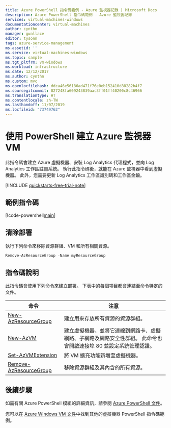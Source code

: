 ```yaml
---
title: Azure PowerShell 指令碼範例 - Azure 監視器記錄 | Microsoft Docs
description: Azure PowerShell 指令碼範例 - Azure 監視器記錄
services: virtual-machines-windows
documentationcenter: virtual-machines
author: cynthn
manager: gwallace
editor: tysonn
tags: azure-service-management
ms.assetid: ''
ms.service: virtual-machines-windows
ms.topic: sample
ms.tgt_pltfrm: vm-windows
ms.workload: infrastructure
ms.date: 12/12/2017
ms.author: cynthn
ms.custom: mvc
ms.openlocfilehash: ddca46e56186ad471f76e0eb152410d88282b4f7
ms.sourcegitcommit: 827248fa609243839aac3ff01ff40200c8c46966
ms.translationtype: HT
ms.contentlocale: zh-TW
ms.lasthandoff: 11/07/2019
ms.locfileid: "73749762"
---
```

# <a name="create-an-azure-monitor-vm-with-powershell"></a>使用 PowerShell 建立 Azure 監視器 VM 

此指令碼會建立 Azure 虛擬機器、安裝 Log Analytics 代理程式，並向 Log Analytics 工作區註冊系統。 執行此指令碼後，就能在 Azure 監視器中看到虛擬機器。 此外，您需要更新 Log Analytics 工作區識別碼和工作區金鑰。

[!INCLUDE [quickstarts-free-trial-note](../../../includes/quickstarts-free-trial-note.md)]

 

## <a name="sample-script"></a>範例指令碼

[!code-powershell[main](../../../powershell_scripts/virtual-machine/create-vm-monitor-oms/create-windows-vm-detailed-oms.ps1 "Create VM Log Analytics")]

## <a name="clean-up-deployment"></a>清除部署

執行下列命令來移除資源群組、VM 和所有相關資源。

```powershell
Remove-AzResourceGroup -Name myResourceGroup
```

## <a name="script-explanation"></a>指令碼說明

此指令碼會使用下列命令來建立部署。 下表中的每個項目都會連結至命令特定的文件。

| 命令 | 注意 |
|---|---|
| [New-AzResourceGroup](https://docs.microsoft.com/powershell/module/az.resources/new-azresourcegroup) | 建立用來存放所有資源的資源群組。 |
| [New-AzVM](https://docs.microsoft.com/powershell/module/az.compute/new-azvm) | 建立虛擬機器，並將它連線到網路卡、虛擬網路、子網路及網路安全性群組。 此命令也會開啟連接埠 80 並設定系統管理認證。 |
| [Set-AzVMExtension](https://docs.microsoft.com/powershell/module/az.compute/set-azvmextension) | 將 VM 擴充功能新增至虛擬機器。 |
|[Remove-AzResourceGroup](https://docs.microsoft.com/powershell/module/az.resources/remove-azresourcegroup) | 移除資源群組及其內含的所有資源。 |

## <a name="next-steps"></a>後續步驟

如需有關 Azure PowerShell 模組的詳細資訊，請參閱 [Azure PowerShell 文件](/powershell/azure/overview)。

您可以在 [Azure Windows VM 文件](../windows/powershell-samples.md?toc=%2fazure%2fvirtual-machines%2fwindows%2ftoc.json)中找到其他的虛擬機器 PowerShell 指令碼範例。
